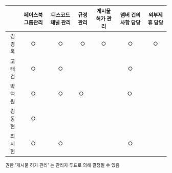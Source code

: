 |      | 페이스북 그룹관리 | 디스코드 채널 관리 | 규정관리 | 게시물 허가 관리 | 맴버 건의사항 담당 | 외부제휴 담당 |
| :--: | :-------: | :--------: | :--: | :-------: | :--------: | :-----: |
| 김경록  |     ○     |     ○      |  ○   |     ○     |     ○      |    ○    |
| 고태건  |     ○     |     ○      |      |           |     ○      |         |
| 박덕원  |     ○     |     ○      |  ○   |           |      ○      |        |
| 김동현  |     ○     |            |      |           |            |         |
| 최지헌  |     ○     |     ○      |      |           |     ○      |         |

권한 '게시물 허가 관리' 는 관리자 투표로 의해 결정될 수 있음
